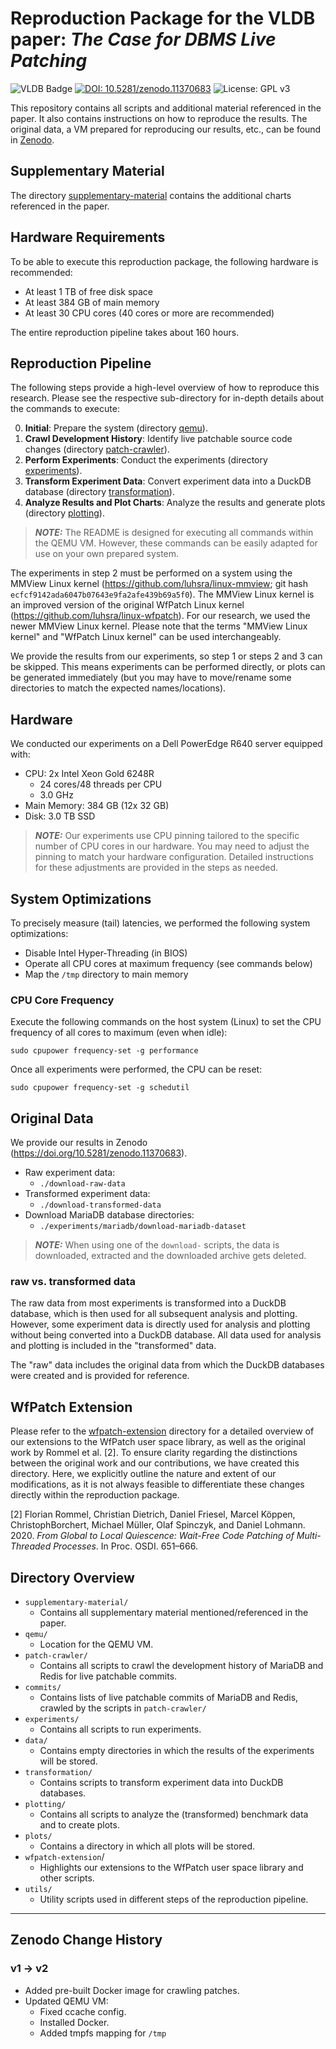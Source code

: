 # Reproduction Package for the VLDB paper: ***The Case for DBMS Live Patching***

![VLDB Badge](https://img.shields.io/badge/VLDB-2025-blue.svg)
[![DOI: 10.5281/zenodo.11370683](https://zenodo.org/badge/doi/10.5281/zenodo.11370683.svg)](https://doi.org/10.5281/zenodo.11370683) 
![License: GPL v3](https://img.shields.io/badge/License-GPLv3-blue.svg)


This repository contains all scripts and additional material referenced in the paper. It also contains instructions on how to reproduce the results. The original data, a VM prepared for reproducing our results, etc., can be found in [Zenodo](https://zenodo.org/records/12166690).

## Supplementary Material
The directory [supplementary-material](supplementary-material) contains the additional charts referenced in the paper.

## Hardware Requirements

To be able to execute this reproduction package, the following hardware is recommended:

- At least 1 TB of free disk space
- At least 384 GB of main memory
- At least 30 CPU cores (40 cores or more are recommended)

The entire reproduction pipeline takes about 160 hours.

## Reproduction Pipeline

The following steps provide a high-level overview of how to reproduce this research. Please see the respective sub-directory for in-depth details about the commands to execute:

0. **Initial**: Prepare the system (directory [qemu](qemu)).
1. **Crawl Development History**: Identify live patchable source code changes (directory [patch-crawler](patch-crawler)).
2. **Perform Experiments**: Conduct the experiments (directory [experiments](experiments)).
3. **Transform Experiment Data**: Convert experiment data into a DuckDB database (directory [transformation](transformation)).
4. **Analyze Results and Plot Charts**: Analyze the results and generate plots (directory [plotting](plotting)).

> **_NOTE:_** The README is designed for executing all commands within the QEMU VM. However, these commands can be easily adapted for use on your own prepared system.

The experiments in step 2 must be performed on a system using the MMView Linux kernel (https://github.com/luhsra/linux-mmview; git hash `ecfcf9142ada6047b07643e9fa2afe439b69a5f0`). The MMView Linux kernel is an improved version of the original WfPatch Linux kernel (https://github.com/luhsra/linux-wfpatch). For our research, we used the newer MMView Linux kernel. Please note that the terms "MMView Linux kernel" and "WfPatch Linux kernel" can be used interchangeably.

We provide the results from our experiments, so step 1 or steps 2 and 3 can be skipped. This means experiments can be performed directly, or plots can be generated immediately (but you may have to move/rename some directories to match the expected names/locations).

## Hardware

We conducted our experiments on a Dell PowerEdge R640 server equipped with:

- CPU: 2x Intel Xeon Gold 6248R
  - 24 cores/48 threads per CPU
  - 3.0 GHz
- Main Memory: 384 GB (12x 32 GB)
- Disk: 3.0 TB SSD

> **_NOTE:_** Our experiments use CPU pinning tailored to the specific number of CPU cores in our hardware. You may need to adjust the pinning to match your hardware configuration. Detailed instructions for these adjustments are provided in the steps as needed.

## System Optimizations

To precisely measure (tail) latencies, we performed the following system optimizations:

- Disable Intel Hyper-Threading (in BIOS)
- Operate all CPU cores at maximum frequency (see commands below)
- Map the `/tmp` directory to main memory

### CPU Core Frequency

Execute the following commands on the host system (Linux) to set the CPU frequency of all cores to maximum (even when idle):

```
sudo cpupower frequency-set -g performance

```

Once all experiments were performed, the CPU can be reset:

```
sudo cpupower frequency-set -g schedutil
```

## Original Data

We provide our results in Zenodo (https://doi.org/10.5281/zenodo.11370683). 

- Raw experiment data: 
  - `./download-raw-data`
- Transformed experiment data:
  -  `./download-transformed-data`
- Download MariaDB database directories:
  -  `./experiments/mariadb/download-mariadb-dataset`

> **_NOTE:_** When using one of the `download-` scripts, the data is downloaded, extracted and the downloaded archive gets deleted.

### raw vs. transformed data

The raw data from most experiments is transformed into a DuckDB database, which is then used for all subsequent analysis and plotting. However, some experiment data is directly used for analysis and plotting without being converted into a DuckDB database. All data used for analysis and plotting is included in the "transformed" data.

 The "raw" data includes the original data from which the DuckDB databases were created and is provided for reference.

## WfPatch Extension

Please refer to the [wfpatch-extension](wfpatch-extension) directory for a detailed overview of our extensions to the WfPatch user space library, as well as the original work by Rommel et al. [2]. To ensure clarity regarding the distinctions between the original work and our contributions, we have created this directory. Here, we explicitly outline the nature and extent of our modifications, as it is not always feasible to differentiate these changes directly within the reproduction package.

[2] Florian Rommel, Christian Dietrich, Daniel Friesel, Marcel Köppen, ChristophBorchert, Michael Müller, Olaf Spinczyk, and Daniel Lohmann. 2020. *From Global to Local Quiescence: Wait-Free Code Patching of Multi-Threaded Processes*. In Proc. OSDI. 651–666.

## Directory Overview

- `supplementary-material/`
  - Contains all supplementary material mentioned/referenced in the paper.
- `qemu/`
  - Location for the QEMU VM.
- `patch-crawler/`
  - Contains all scripts to crawl the development history of MariaDB and Redis for live patchable commits.
- `commits/`
  - Contains lists of live patchable commits of MariaDB and Redis, crawled by the scripts in  `patch-crawler/`
- `experiments/`
  - Contains all scripts to run experiments.
- `data/`
  - Contains empty directories in which the results of the experiments will be stored.
- `transformation/`
  - Contains scripts to transform experiment data into DuckDB databases.
- `plotting/`
  - Contains all scripts to analyze the (transformed) benchmark data and to create plots.
- `plots/`
  - Contains a directory in which all plots will be stored.
- `wfpatch-extension`/
  - Highlights our extensions to the WfPatch user space library and other scripts.
- `utils/`
  - Utility scripts used in different steps of the reproduction pipeline.

---

## Zenodo Change History
### v1 -> v2
- Added pre-built Docker image for crawling patches.
- Updated QEMU VM:
    - Fixed ccache config.
    - Installed Docker.
    - Added tmpfs mapping for `/tmp`

